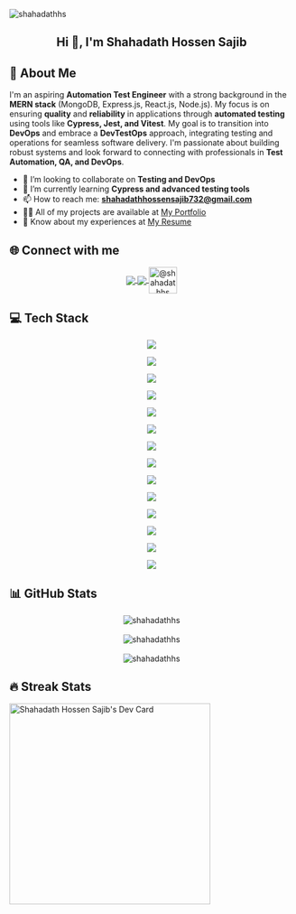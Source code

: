 ![shahadathhs](https://socialify.git.ci/shahadathhs/shahadathhs/image?description=1&descriptionEditable=Automation%20Test%20Engineer%20%7C%20DevOps%20Enthusiast%20&font=Jost&language=1&name=1&owner=1&pattern=Floating%20Cogs&theme=Auto)

<h2 align="center">Hi 👋, I'm Shahadath Hossen Sajib</h2>

## 💫 About Me

I'm an aspiring **Automation Test Engineer** with a strong background in the **MERN stack** (MongoDB, Express.js, React.js, Node.js). My focus is on ensuring **quality** and **reliability** in applications through **automated testing** using tools like **Cypress, Jest, and Vitest**. My goal is to transition into **DevOps** and embrace a **DevTestOps** approach, integrating testing and operations for seamless software delivery. I'm passionate about building robust systems and look forward to connecting with professionals in **Test Automation, QA, and DevOps**.

- 👯 I’m looking to collaborate on **Testing and DevOps**
- 🌱 I’m currently learning **Cypress and advanced testing tools**
- 📫 How to reach me: **shahadathhossensajib732@gmail.com**
- 👨‍💻 All of my projects are available at [My Portfolio](https://shahadathhs.vercel.app)
- 📄 Know about my experiences at [My Resume](https://docs.google.com/document/d/1F4lDxGKNkrY5k2UB7CEjSSNqoK06COyGfz5KDlSH0kY/edit?usp=sharing)


## 🌐 Connect with me
<p align="center">
  <a href="https://dev.to/shahadathhs" target="blank">
    <img align="center" src="https://skillicons.dev/icons?i=devto&theme=dark" />
  </a>
  <a href="https://linkedin.com/in/shahadathhs" target="blank">
    <img align="center" src="https://skillicons.dev/icons?i=linkedin&theme=dark" />
  </a>
  <a href="https://medium.com/@shahadathhs" target="blank">
    <img align="center" src="https://raw.githubusercontent.com/rahuldkjain/github-profile-readme-generator/master/src/images/icons/Social/medium.svg" alt="@shahadathhs" height="47" width="50" />
  </a>
</p>

## 💻 Tech Stack

<p align="center">
  <img src="https://skillicons.dev/icons?i=html,css,tailwind&theme=dark" />
</p>

<p align="center">
  <img src="https://skillicons.dev/icons?i=js,ts&theme=dark" />
</p>

<p align="center">
  <img src="https://skillicons.dev/icons?i=react,nextjs&theme=dark" />
</p>

<p align="center">
  <img src="https://skillicons.dev/icons?i=nodejs,express&theme=dark" />
</p>

<p align="center">
  <img src="https://skillicons.dev/icons?i=mongodb&theme=dark" />
</p>

<p align="center">
  <img src="https://skillicons.dev/icons?i=jest,vitest&theme=dark" />
</p>

<p align="center">
  <img src="https://skillicons.dev/icons?i=cypress&theme=light" />
</p>

<p align="center">
  <img src="https://skillicons.dev/icons?i=postman&theme=dark" />
</p>

<p align="center">
  <img src="https://skillicons.dev/icons?i=netlify,vercel,firebase&theme=dark" />
</p>

<p align="center">
  <img src="https://skillicons.dev/icons?i=npm,yarn,vite&theme=dark" />
</p>

<p align="center">
  <img src="https://skillicons.dev/icons?i=vscode,pycharm&theme=dark" />
</p>

<p align="center">
   <img src="https://skillicons.dev/icons?i=notion&theme=dark" />
</p>

<p align="center">
  <img src="https://skillicons.dev/icons?i=git,github,githubactions&theme=dark" />
</p>

<p align="center">
  <img src="https://skillicons.dev/icons?i=docker&theme=dark" />
</p>


## 📊 GitHub Stats

<div align="center">
  <img align="center" src="https://github-readme-stats.vercel.app/api?username=shahadathhs&show_icons=true&locale=en" alt="shahadathhs" />
  <br/>
  <br/>
  <img align="center" src="https://github-readme-streak-stats.herokuapp.com/?user=shahadathhs&" alt="shahadathhs" />
  <br/>
  <br/>
  <img align="center" src="https://github-readme-stats.vercel.app/api/top-langs?username=shahadathhs&show_icons=true&locale=en&layout=compact" alt="shahadathhs" />
</div>


## 🔥 Streak Stats
<a href="https://app.daily.dev/shahadathhs"><img src="https://api.daily.dev/devcards/v2/6ZhjUdRchhuOpkZR8LgkG.png?r=u07" width="356" alt="Shahadath Hossen Sajib's Dev Card"/></a>
